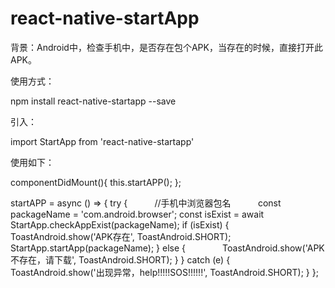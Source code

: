 # react-native-startApp

背景：Android中，检查手机中，是否存在包个APK，当存在的时候，直接打开此APK。

使用方式：

npm install react-native-startapp --save


引入：

import StartApp from 'react-native-startapp'


使用如下：

componentDidMount(){
        this.startAPP();
};


startAPP = async () => {
        try {
            //手机中浏览器包名
            const packageName = 'com.android.browser';
            const isExist = await StartApp.checkAppExist(packageName);
            if (isExist) {
                ToastAndroid.show('APK存在', ToastAndroid.SHORT);
                StartApp.startApp(packageName);
            } else {
                ToastAndroid.show('APK不存在，请下载', ToastAndroid.SHORT);
            }
        } catch (e) {
            ToastAndroid.show('出现异常，help!!!!!SOS!!!!!!', ToastAndroid.SHORT);
        }
};
    
    
